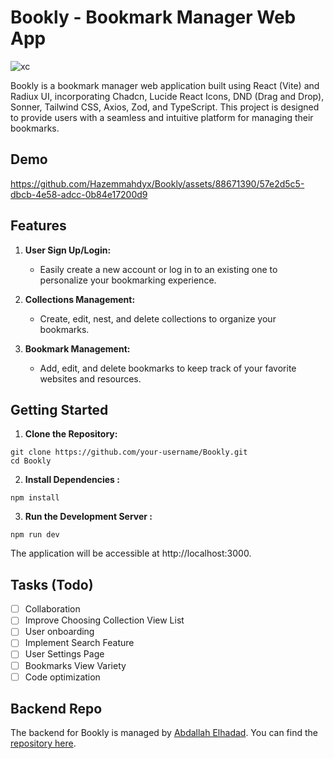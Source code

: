 # Bookly - Bookmark Manager Web App

![xc](https://github.com/Hazemmahdyx/Bookly/assets/88671390/5b535445-7524-4c7e-986b-ab1df53508d8)


Bookly is a bookmark manager web application built using React (Vite) and Radiux UI, incorporating Chadcn, Lucide React Icons, DND (Drag and Drop), Sonner, Tailwind CSS, Axios, Zod, and TypeScript. This project is designed to provide users with a seamless and intuitive platform for managing their bookmarks.

## Demo

https://github.com/Hazemmahdyx/Bookly/assets/88671390/57e2d5c5-dbcb-4e58-adcc-0b84e17200d9

## Features

1. **User Sign Up/Login:**
   - Easily create a new account or log in to an existing one to personalize your bookmarking experience.

2. **Collections Management:**
   - Create, edit, nest, and delete collections to organize your bookmarks.

3. **Bookmark Management:**
   - Add, edit, and delete bookmarks to keep track of your favorite websites and resources.

## Getting Started

1. **Clone the Repository:**
  ```
git clone https://github.com/your-username/Bookly.git
cd Bookly
  ```
  
2. **Install Dependencies :**
  ```
npm install
  ```
  
3. **Run the Development Server :**
  ```
npm run dev
  ```
The application will be accessible at http://localhost:3000.


## Tasks (Todo)
- [ ] Collaboration
- [ ] Improve Choosing Collection View List
- [ ] User onboarding
- [ ] Implement Search Feature
- [ ] User Settings Page
- [ ] Bookmarks View Variety 
- [ ] Code optimization  

## Backend Repo
The backend for Bookly is managed by [Abdallah Elhadad](https://github.com/7adidaz "Abdallah Elhadad"). You can find the [repository here](https://github.com/7adidaz/E7fazly "repository here").
